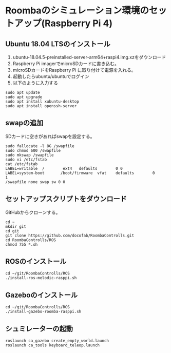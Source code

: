 # Roombaのシミュレーション環境のセットアップ(Raspberry Pi 4)

## Ubuntu 18.04 LTSのインストール

1. ubuntu-18.04.5-preinstalled-server-arm64+raspi4.img.xzをダウンロード
1. Raspberry Pi imagerでmicroSDカードに書き込む。
1. microSDカードをRaspberry Pi に取り付けて電源を入れる。
1. 起動したらubuntu/ubuntuでログイン
1. 以下のように入力する
```
sudo apt update
sudo apt upgrade
sudo apt install xubuntu-desktop
sudo apt install openssh-server
```

## swapの追加

SDカードに空きがあればswapを設定する。

```
sudo fallocate -l 8G /swapfile
sudo chmod 600 /swapfile
sudo mkswap /swapfile
sudo vi /etc/fstab
cat /etc/fstab
LABEL=writable  /        ext4   defaults        0 0
LABEL=system-boot       /boot/firmware  vfat    defaults        0       1
/swapfile none swap sw 0 0
```

## セットアップスクリプトをダウンロード

GitHubからクローンする。

```
cd ~
mkdir git
cd git
git clone https://github.com/docofab/RoombaControlls.git
cd RoombaControlls/ROS
chmod 755 *.sh
```

## ROSのインストール

```
cd ~/git/RoombaControlls/ROS
./install-ros-melodic-rasppi.sh
```

## Gazeboのインストール

```
cd ~/git/RoombaControlls/ROS
./install-gazebo-roomba-rasppi.sh
```

## シュミレーターの起動

```
roslaunch ca_gazebo create_empty_world.launch
roslaunch ca_tools keyboard_teleop.launch
```
